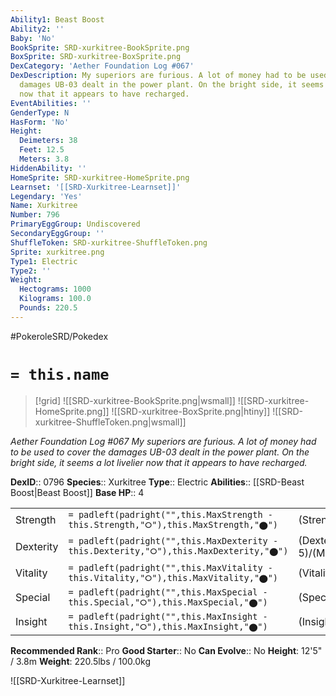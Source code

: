 ```yaml
---
Ability1: Beast Boost
Ability2: ''
Baby: 'No'
BookSprite: SRD-xurkitree-BookSprite.png
BoxSprite: SRD-xurkitree-BoxSprite.png
DexCategory: 'Aether Foundation Log #067'
DexDescription: My superiors are furious. A lot of money had to be used to cover the
  damages UB-03 dealt in the power plant. On the bright side, it seems a lot livelier
  now that it appears to have recharged.
EventAbilities: ''
GenderType: N
HasForm: 'No'
Height:
  Deimeters: 38
  Feet: 12.5
  Meters: 3.8
HiddenAbility: ''
HomeSprite: SRD-xurkitree-HomeSprite.png
Learnset: '[[SRD-Xurkitree-Learnset]]'
Legendary: 'Yes'
Name: Xurkitree
Number: 796
PrimaryEggGroup: Undiscovered
SecondaryEggGroup: ''
ShuffleToken: SRD-xurkitree-ShuffleToken.png
Sprite: xurkitree.png
Type1: Electric
Type2: ''
Weight:
  Hectograms: 1000
  Kilograms: 100.0
  Pounds: 220.5
---
```


#PokeroleSRD/Pokedex

# `= this.name`

> [!grid]
> ![[SRD-xurkitree-BookSprite.png|wsmall]]
> ![[SRD-xurkitree-HomeSprite.png]]
> ![[SRD-xurkitree-BoxSprite.png|htiny]]
> ![[SRD-xurkitree-ShuffleToken.png|wsmall]]


*Aether Foundation Log #067*
*My superiors are furious. A lot of money had to be used to cover the damages UB-03 dealt in the power plant. On the bright side, it seems a lot livelier now that it appears to have recharged.*

**DexID**:: 0796
**Species**:: Xurkitree
**Type**:: Electric
**Abilities**:: [[SRD-Beast Boost|Beast Boost]]
**Base HP**:: 4

|           |                                                                                        |                                          |
| --------- | -------------------------------------------------------------------------------------- | ---------------------------------------- |
| Strength  | `= padleft(padright("",this.MaxStrength - this.Strength,"⭘"),this.MaxStrength,"⬤")`    | (Strength::5)/(MaxStrength::5)   |
| Dexterity | `= padleft(padright("",this.MaxDexterity - this.Dexterity,"⭘"),this.MaxDexterity,"⬤")` | (Dexterity:: 5)/(MaxDexterity::5) |
| Vitality  | `= padleft(padright("",this.MaxVitality - this.Vitality,"⭘"),this.MaxVitality,"⬤")`    | (Vitality::5)/(MaxVitality::5)   |
| Special   | `= padleft(padright("",this.MaxSpecial - this.Special,"⭘"),this.MaxSpecial,"⬤")`       | (Special::9)/(MaxSpecial::9)     |
| Insight   | `= padleft(padright("",this.MaxInsight - this.Insight,"⭘"),this.MaxInsight,"⬤")`       | (Insight::5)/(MaxInsight::5)     |


**Recommended Rank**:: Pro
**Good Starter**:: No
**Can Evolve**:: No
**Height**: 12'5" / 3.8m
**Weight**: 220.5lbs / 100.0kg

![[SRD-Xurkitree-Learnset]]